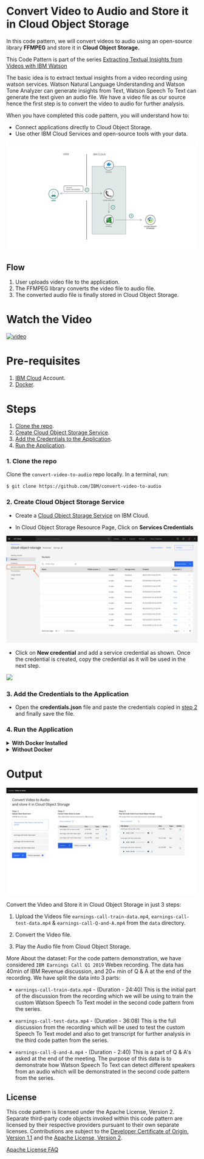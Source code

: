 # Convert Video to Audio and Store it in Cloud Object Storage

In this code pattern, we will convert videos to audio using an open-source library **FFMPEG** and store it in **Cloud Object Storage.** 

This Code Pattern is part of the series [Extracting Textual Insights from Videos with IBM Watson]()

The basic idea is to extract textual insights from a video recording using watson services. Watson Natural Language Understanding and Watson Tone Analyzer can generate insights from Text, Watson Speech To Text can generate the text given an audio file. We have a video file as our source hence the first step is to convert the video to audio for further analysis.

When you have completed this code pattern, you will understand how to:

* Connect applications directly to Cloud Object Storage.
* Use other IBM Cloud Services and open-source tools with your data.

<!--add an image in this path-->
![architecture](doc/source/images/architecture.png)

<!--Optionally, add flow steps based on the architecture diagram-->
## Flow

1. User uploads video file to the application.
2. The FFMPEG library converts the video file to audio file.
3. The converted audio file is finally stored in Cloud Object Storage.

<!--Optionally, update this section when the video is created-->
# Watch the Video

[![video](http://img.youtube.com/vi/Jxi7U7VOMYg/0.jpg)](https://www.youtube.com/watch?v=Jxi7U7VOMYg)

# Pre-requisites

1. [IBM Cloud](https://cloud.ibm.com) Account.
2. [Docker](https://www.docker.com/products/docker-desktop).


# Steps

1. [Clone the repo](#1-clone-the-repo).
2. [Create Cloud Object Storage Service](#2-create-cloud-object-storage-service).
3. [Add the Credentials to the Application](#3-add-the-credentials-to-the-application).
4. [Run the Application](#4-run-the-application).


### 1. Clone the repo

Clone the `convert-video-to-audio` repo locally. In a terminal, run:

```bash
$ git clone https://github.com/IBM/convert-video-to-audio
```

### 2. Create Cloud Object Storage Service

- Create a [Cloud Object Storage Service](https://cloud.ibm.com/catalog/services/cloud-object-storage) on IBM Cloud.

- In Cloud Object Storage Resource Page, Click on **Services Credentials**

![](doc/source/images/service-credentials.png)

- Click on **New credential** and add a service credential as shown. Once the credential is created, copy the credential as it will be used in the next step.

![](doc/source/images/create-cos-credentials.gif)

### 3. Add the Credentials to the Application

- Open the **credentials.json** file and paste the credentials copied in [step 2](#2-create-cloud-object-storage-service) and finally save the file.

### 4. Run the Application

<details><summary><b>With Docker Installed</b></summary>

- Build the **Dockerfile** as follows :

```bash
$ docker image build -t convert-video-to-audio .
```

- once the dockerfile is built run the docker file as follows :

```bash
$ docker run -p 8080:8080 convert-video-to-audio
```

- The Application will be available on <http://localhost:8080>

</details>

<details><summary><b>Without Docker </b></summary>

- Install the **FFMPEG** library.

For Mac users run the following command:

```bash
$ brew install ffmpeg
```

Other platform users can refer to the [ffmpeg documentation](https://www.ffmpeg.org/download.html) to install the library.

- Install the python libraries as follows:

```bash
$ pip install -r requirements.txt
```

- Finally run the application as follows:

```bash
$ python app.py
```

- The Application will be available on <http://localhost:8080>

</details>

# Output

![sample_output](doc/source/images/sample-output.png)

Convert the Video and Store it in Cloud Object Storage in just 3 steps:

1. Upload the Videos file `earnings-call-train-data.mp4`, `earnings-call-test-data.mp4` & `earnings-call-Q-and-A.mp4` from the `data` directory.

2. Convert the Video file.
3. Play the Audio file from Cloud Object Storage.

More About the dataset:
For the code pattern demonstration, we have considered `IBM Earnings Call Q1 2019` Webex recording. The data has 40min of IBM Revenue discussion, and 20+ min of Q & A at the end of the recording. We have split the data into 3 parts:

- `earnings-call-train-data.mp4` - (Duration - 24:40)
This is the initial part of the discussion from the recording which we will be using to train the custom Watson Speech To Text model in the second code pattern from the series.

- `earnings-call-test-data.mp4` - (Duration - 36:08)
This is the full discussion from the recording which will be used to test the custom Speech To Text model and also to get transcript for further analysis in the third code patten from the series.

- `earnings-call-Q-and-A.mp4` - (Duration - 2:40)
This is a part of Q & A's asked at the end of the meeting. The purpose of this data is to demonstrate how Watson Speech To Text can detect different speakers from an audio which will be demonstrated in the second code pattern from the series.

<!-- keep this -->
## License

This code pattern is licensed under the Apache License, Version 2. Separate third-party code objects invoked within this code pattern are licensed by their respective providers pursuant to their own separate licenses. Contributions are subject to the [Developer Certificate of Origin, Version 1.1](https://developercertificate.org/) and the [Apache License, Version 2](https://www.apache.org/licenses/LICENSE-2.0.txt).

[Apache License FAQ](https://www.apache.org/foundation/license-faq.html#WhatDoesItMEAN)
